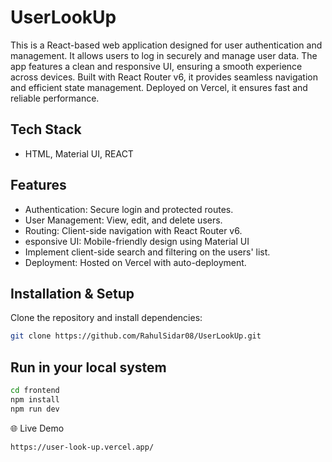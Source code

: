 # UserLookUp

This is a React-based web application designed for user authentication and management. It allows users to log in securely and manage user data. The app features a clean and responsive UI, ensuring a smooth experience across devices. Built with React Router v6, it provides seamless navigation and efficient state management. Deployed on Vercel, it ensures fast and reliable performance.

## Tech Stack

 - HTML, Material UI, REACT

## Features

- Authentication: Secure login and protected routes.
- User Management: View, edit, and delete users.
- Routing: Client-side navigation with React Router v6.
- esponsive UI: Mobile-friendly design using Material UI
- Implement client-side search and filtering on the users' list.
- Deployment: Hosted on Vercel with auto-deployment.

## Installation & Setup

Clone the repository and install dependencies:

```bash
git clone https://github.com/RahulSidar08/UserLookUp.git  
```
## Run in your local system

```bash
cd frontend  
npm install  
npm run dev
```

🌐 Live Demo

```bash
https://user-look-up.vercel.app/
```

